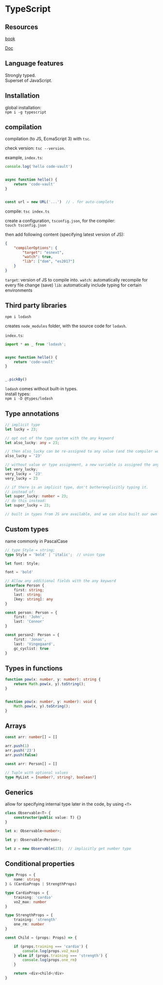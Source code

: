 # TypeScript

## Resources

[book](https://basarat.gitbook.io/typescript/)

[Doc](https://www.typescriptlang.org/)

## Language features
Strongly typed.<br>
Superset of JavaScript.

## Installation
global installation:<br>
`npm i -g typescript`

## compilation
compilation (to JS, EcmaScript 3) with `tsc`.

check version: `tsc --version`.

example, `index.ts`:

```TypeScript
console.log('hello code-vault')


async function hello() {
    return 'code-vault'
}


const url = new URL('...')  // . for auto-complete
```

compile: `tsc index.ts`

create a configuration, `tsconfig.json`, for the compiler:<br>
`touch tsconfig.json`

then add following content (specifying latest version of JS):<br>
```JSON
{
    "compilerOptions": {
        "target": "esnext",
        "watch": true,
        "lib": ["dom", "es2017"]
    }
}
```

`target`: version of JS to compile into.
`watch`: automatically recompile for every file change (save)
`lib`: automatically include typing for certain environments

## Third party libraries
`npm i lodash`

creates `node_modules` folder, with the source code for `lodash`.

`index.ts`:

```TypeScript
import * as _ from 'lodash';


async function hello() {
    return 'code-vault'
}


_.pickBy()
```

`lodash` comes without built-in types.<br>
install types:<br>
`npm i -D @types/lodash`

## Type annotations

```TypeScript
// implicit type
let lucky = 23;

// opt out of the type system with the any keyword
let also_lucky: any = 23;

// then also_lucky can be re-assigned to any value (and the compiler won't type-check it)
also_lucky = '23'

// without value or type assignment, a new variable is assigned the any type:
let very_lucky;
very_lucky = '23'
very_lucky = 23

// if there is an implicit type, don't botherexplicitly typing it.
// instead of:
let super_lucky: number = 23;
// do this instead:
let super_lucky = 23;

// built in types from JS are available, and we can also built our own types
```

## Custom types

name commonly in PascalCase<br>

```TypeScript
// type Style = string;
type Style = 'bold' | 'italic';  // union type

let font: Style;

font = 'bold'

// Allow any additional fields with the any keyword
interface Person {
    first: string;
    last: string;
    [key: string]: any
}

const person: Person = {
    first: 'John',
    last: 'Connor'
}

const person2: Person = {
    first: 'Jonas',
    last: 'Vingegaard',
    gc_cyclist: true
}

```

## Types in functions

```TypeScript
function pow(x: number, y: number): string {
    return Math.pow(x, y).toString();
}


function pow(x: number, y: number): void {
    Math.pow(x, y).toString();
}
```

## Arrays

```TypeScript
const arr: number[] = []

arr.push(1)
arr.push('23')
arr.push(false)

const arr: Person[] = []

// Tuple with optional values
type MyList = [number?, string?, boolean?]
```

## Generics

allow for specifying internal type later in the code, by using `<T>`
```TypeScript
class Observable<T> {
    constructor(public value: T) {}
}

let x: Observable<number>;

let y: Observable<Person>;

let z = new Observable(23);  // implicitly get number type
```

## Conditional properties

```TypeScript
type Props = {
    name: string
} & (CardioProps | StrengthProps)

type CardioProps = {
    training: 'cardio'
    vo2_max: number
}

type StrengthProps = {
    training: 'strength'
    one_rm: number
}

const Child = (props: Props) => {

    if (props.training === 'cardio') {
        console.log(props.vo2_max)
    } else if (props.training === 'strength') {
        console.log(props.one_rm)
    }

    return <div>child</div>
}
```
